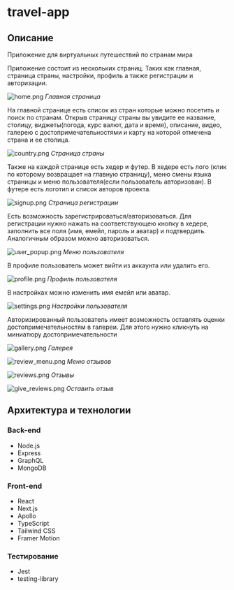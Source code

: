 # travel-app

## Описание

Приложение для виртуальных путешествий по странам мира

Приложение состоит из нескольких страниц. Таких как главная, страница страны, настройки, профиль а также регистрации и авторизации.

![home.png](img/home.png)
_Главная страница_

На главной странице есть список из стран которые можно посетить и поиск по странам. Открыв страницу страны вы увидите ее название, столицу, виджеты(погода, курс валют, дата и время), описание, видео, галерею с достопримечательностями и карту на которой отмечена страна и ее столица.

![country.png](img/country.png)
_Страница страны_

Также на каждой странице есть хедер и футер. В хедере есть лого (клик по которому возвращает на главную страницу), меню смены языка страницы и меню пользователя(если пользователь авторизован). В футере есть логотип и список авторов проекта.

![signup.png](img/signup.png)
_Страница регистрации_

Есть возможность зарегистрироваться/авторизоваться. Для регистрации нужно нажать на соответствующею кнопку в хедере, заполнить все поля (имя, емейл, пароль и аватар) и подтвердить. Аналогичным образом можно авторизоваться.

![user_popup.png](img/user_popup.png)
_Меню пользователя_

В профиле пользователь может вийти из аккаунта или удалить его.

![profile.png](img/profile.png)
_Профиль пользователя_

В настройках можно изменить имя емейл или аватар.

![settings.png](img/settings.png)
_Настройки пользователя_

Авторизированный пользователь имеет возможность оставлять оценки достопримечательностям в галереи. Для этого нужно кликнуть на миниатюру достопримечательности

![gallery.png](img/gallery.png)
_Галерея_

![review_menu.png](img/review_menu.png)
_Меню отзывов_

![reviews.png](img/reviews.png)
_Отзывы_

![give_reviews.png](img/give_reviews.png)
_Оставить отзыв_

## Архитектура и технологии

### Back-end

- Node.js
- Express
- GraphQL
- MongoDB

### Front-end

- React
- Next.js
- Apollo
- TypeScript
- Tailwind CSS
- Framer Motion

### Тестирование

- Jest
- testing-library
